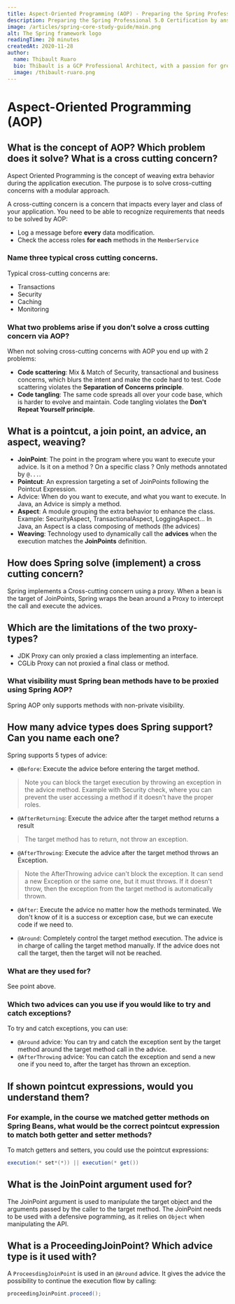 ```yaml
---
title: Aspect-Oriented Programming (AOP) - Preparing the Spring Professional 5.0 Certification
description: Preparing the Spring Professional 5.0 Certification by answering every point you need to know to get ready for the Spring Professional 5.0 Certification regarding the part Aspect-Oriented Programming (AOP)
image: /articles/spring-core-study-guide/main.png
alt: The Spring framework logo
readingTime: 20 minutes
createdAt: 2020-11-28
author:
  name: Thibault Ruaro
  bio: Thibault is a GCP Professional Architect, with a passion for great code. He likes reading about code best practices and staying up-to-date concerning the latest IT subject. He is also an official Spring Core Trainer, where he gives training at Zenika on a monthly basis.
  image: /thibault-ruaro.png
---
```


# Aspect-Oriented Programming (AOP)
## What is the concept of AOP? Which problem does it solve? What is a cross cutting concern?

Aspect Oriented Programming is the concept of weaving extra behavior during the application execution. The purpose is to solve cross-cutting concerns with a modular approach. 

A cross-cutting concern is a concern that impacts every layer and class of your application. You need to be able to recognize requirements that needs to be solved by AOP:
* Log a message before **every** data modification.
* Check the access roles **for each** methods in the `MemberService`

### Name three typical cross cutting concerns.

Typical cross-cutting concerns are:
* Transactions
* Security
* Caching
* Monitoring 

### What two problems arise if you don’t solve a cross cutting concern via AOP?

When not solving cross-cutting concerns with AOP you end up with 2 problems:
* **Code scattering**: Mix & Match of Security, transactional and business concerns, which blurs the intent and make the code hard to test. Code scattering violates the **Separation of Concerns principle**.
* **Code tangling**: The same code spreads all over your code base, which is harder to evolve and maintain. Code tangling violates the **Don't Repeat Yourself principle**.

## What is a pointcut, a join point, an advice, an aspect, weaving?

* **JoinPoint**: The point in the program where you want to execute your advice. Is it on a method ? On a specific class ? Only methods annotated by `@...`.
* **Pointcut**: An expression targeting a  set of JoinPoints following the Pointcut Expression.
* Advice: When do you want to execute, and what you want to execute. In Java, an Advice is simply a method.
* **Aspect**: A module grouping the extra behavior to enhance the class. Example: SecurityAspect, TransactionalAspect, LoggingAspect... In Java, an Aspect is a class composing of methods (the advices)
* **Weaving**: Technology used to dynamically call the **advices** when the execution matches the **JoinPoints** definition.

## How does Spring solve (implement) a cross cutting concern?

Spring implements a Cross-cutting concern using a proxy. When a bean is the target of JoinPoints, Spring wraps the bean around a Proxy to intercept the call and execute the advices.

## Which are the limitations of the two proxy-types?

* JDK Proxy can only proxied a class implementing an interface.
* CGLib Proxy can not proxied a final class or method.

### What visibility must Spring bean methods have to be proxied using Spring AOP?

Spring AOP only supports methods with non-private visibility. 

## How many advice types does Spring support? Can you name each one?

Spring supports 5 types of advice:
* `@Before`: Execute the advice before entering the target method.
> Note you can block the target execution by throwing an exception in the advice method. Example with Security check, where you can prevent the user accessing a method if it doesn't have the proper roles.

* `@AfterReturning`: Execute the advice after the target method returns a result
> The target method has to return, not throw an exception.

* `@AfterThrowing`: Execute the advice after the target method throws an Exception.
> Note the AfterThrowing advice can't block the exception. It can send a new Exception or the same one, but it must throws. If it doesn't throw, then the exception from the target method is automatically thrown.

* `@After`: Execute the advice no matter how the methods terminated. We don't know of it is a success or exception case, but we can execute code if we need to.

* `@Around`: Completely control the target method execution. The advice is in charge of calling the target method manually. If the advice does not call the target, then the target will not be reached.

### What are they used for?
See point above.
### Which two advices can you use if you would like to try and catch exceptions?

To try and catch exceptions, you can use:
* `@Around` advice: You can try and catch the exception sent by the target method around the target method call in the advice.
* `@AfterThrowing` advice: You can catch the exception and send a new one if you need to, after the target has thrown an exception.

## If shown pointcut expressions, would you understand them?
### For example, in the course we matched getter methods on Spring Beans, what would be the correct pointcut expression to match both getter and setter methods?

To match getters and setters, you could use the pointcut expressions:
```java
execution(* set*(*)) || execution(* get())
```

## What is the JoinPoint argument used for?

The JoinPoint argument is used to manipulate the target object and the arguments passed by the caller to the target method. The JoinPoint needs to be used with a defensive pogramming, as it relies on `Object` when manipulating the API.

## What is a ProceedingJoinPoint? Which advice type is it used with?

A `ProceesdingJoinPoint` is used in an `@Around` advice. It gives the advice the possibility to continue the execution flow by calling:
```java
proceedingJoinPoint.proceed();
```
